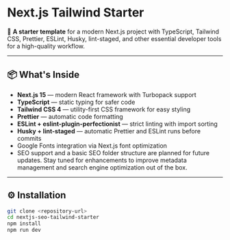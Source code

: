 # Next.js Tailwind Starter

🚀 **A starter template** for a modern Next.js project with TypeScript, Tailwind CSS, Prettier, ESLint, Husky, lint-staged, and other essential developer tools for a high-quality workflow.

---

## 📦 What's Inside

- **Next.js 15** — modern React framework with Turbopack support
- **TypeScript** — static typing for safer code
- **Tailwind CSS 4** — utility-first CSS framework for easy styling
- **Prettier** — automatic code formatting
- **ESLint + eslint-plugin-perfectionist** — strict linting with import sorting
- **Husky + lint-staged** — automatic Prettier and ESLint runs before commits
- Google Fonts integration via Next.js font optimization
- SEO support and a basic SEO folder structure are planned for future updates. Stay tuned for enhancements to improve metadata management and search engine optimization out of the box.

---

## ⚙️ Installation

```bash
git clone <repository-url>
cd nextjs-seo-tailwind-starter
npm install
npm run dev

```
